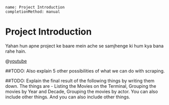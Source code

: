 ```ngMeta
name: Project Introduction
completionMethod: manual
```

# Project Introduction

Yahan hun apne project ke baare mein ache se samjhenge ki hum kya bana rahe hain.

@[youtube](https://youtu.be/HSeAiYYXzFc)

##TODO: Also explain 5 other possibilities of what we can do with scraping.

##TODO: Explain the final result of the following things by writing them down. The things are - Listing the Movies on the Terminal, Grouping the movies by Year and Decade, Grouping the movies by actor. You can also include other things. And you can also include other things.
